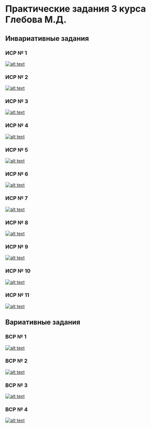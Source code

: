 # Практические задания 3 курса Глебова М.Д.
## Инвариативные задания
### ИСР № 1
[![alt text](http://qrcoder.ru/code/?https%3A%2F%2Fgithub.com%2Fyaazzik%2FPractice-Course_3%2Fblob%2Fmain%2F%25D0%2598%25D0%25A1%25D0%25A0%25201.1%2520%25D0%2593%25D0%25BB%25D0%25B5%25D0%25B1%25D0%25BE%25D0%25B2%2520%25D0%259C.%25D0%2594.%2520.pdf&4&0 "ИСР 1.1")](https://github.com/yaazzik/Practice-Course_3/blob/main/%D0%98%D0%A1%D0%A0%201.1%20%D0%93%D0%BB%D0%B5%D0%B1%D0%BE%D0%B2%20%D0%9C.%D0%94.%20.pdf)
### ИСР № 2
[![alt text](http://qrcoder.ru/code/?https%3A%2F%2Fgithub.com%2Fyaazzik%2FPractice-Course_3%2Fblob%2Fmain%2F%25D0%2598%25D0%25A1%25D0%25A0%25201.2%2520%25D0%2593%25D0%25BB%25D0%25B5%25D0%25B1%25D0%25BE%25D0%25B2%2520%25D0%259C.%25D0%2594..pdf&4&0 "ИСР 2")](https://github.com/yaazzik/Practice-Course_3/blob/main/%D0%98%D0%A1%D0%A0%201.2%20%D0%93%D0%BB%D0%B5%D0%B1%D0%BE%D0%B2%20%D0%9C.%D0%94..pdf)
### ИСР № 3
[![alt text](http://qrcoder.ru/code/?https%3A%2F%2Fgithub.com%2Fyaazzik%2FPractice-Course_3%2Fblob%2Fmain%2F%25D0%2598%25D0%25A1%25D0%25A0%25201.3%2520%25D0%2593%25D0%25BB%25D0%25B5%25D0%25B1%25D0%25BE%25D0%25B2%2520%25D0%259C.%25D0%2594..pdf&4&0 "ИСР 3")](https://github.com/yaazzik/Practice-Course_3/blob/main/%D0%98%D0%A1%D0%A0%201.3%20%D0%93%D0%BB%D0%B5%D0%B1%D0%BE%D0%B2%20%D0%9C.%D0%94..pdf)
### ИСР № 4
[![alt text](http://qrcoder.ru/code/?https%3A%2F%2Fgithub.com%2Fyaazzik%2FPractice-Course_3%2Fblob%2Fmain%2F%25D0%2598%25D0%25A1%25D0%25A0%25201.4%2520%25D0%2593%25D0%25BB%25D0%25B5%25D0%25B1%25D0%25BE%25D0%25B2%2520%25D0%259C.%25D0%2594..pdf&4&0 "ИСР 4")](https://github.com/yaazzik/Practice-Course_3/blob/main/%D0%98%D0%A1%D0%A0%201.4%20%D0%93%D0%BB%D0%B5%D0%B1%D0%BE%D0%B2%20%D0%9C.%D0%94..pdf)
### ИСР № 5
[![alt text](http://qrcoder.ru/code/?https%3A%2F%2Fgithub.com%2Fyaazzik%2FPractice-Course_3%2Fblob%2Fmain%2F%25D0%2598%25D0%25A1%25D0%25A0%25201.5%2520%25D0%2593%25D0%25BB%25D0%25B5%25D0%25B1%25D0%25BE%25D0%25B2%2520%25D0%259C.%25D0%2594..pdf&4&0 "ИСР 5")](https://github.com/yaazzik/Practice-Course_3/blob/main/%D0%98%D0%A1%D0%A0%201.5%20%D0%93%D0%BB%D0%B5%D0%B1%D0%BE%D0%B2%20%D0%9C.%D0%94..pdf)
### ИСР № 6
[![alt text](http://qrcoder.ru/code/?https%3A%2F%2Fgithub.com%2Fyaazzik%2FPractice-Course_3%2Fblob%2Fmain%2F%25D0%2598%25D0%25A1%25D0%25A0%25201.6%2520%25D0%2593%25D0%25BB%25D0%25B5%25D0%25B1%25D0%25BE%25D0%25B2%2520%25D0%259C.%25D0%2594..pdf&4&0 "ИСР 6")](https://github.com/yaazzik/Practice-Course_3/blob/main/%D0%98%D0%A1%D0%A0%201.6%20%D0%93%D0%BB%D0%B5%D0%B1%D0%BE%D0%B2%20%D0%9C.%D0%94..pdf)
### ИСР № 7
[![alt text](http://qrcoder.ru/code/?https%3A%2F%2Fgithub.com%2Fyaazzik%2FPractice-Course_3%2Fblob%2Fmain%2F%25D0%2598%25D0%25A1%25D0%25A0%25201.7%2520%25D0%2593%25D0%25BB%25D0%25B5%25D0%25B1%25D0%25BE%25D0%25B2%2520%25D0%259C.%25D0%2594..pdf&4&0 "ИСР 7")](https://github.com/yaazzik/Practice-Course_3/blob/main/%D0%98%D0%A1%D0%A0%201.7%20%D0%93%D0%BB%D0%B5%D0%B1%D0%BE%D0%B2%20%D0%9C.%D0%94..pdf)
### ИСР № 8
[![alt text](http://qrcoder.ru/code/?https%3A%2F%2Fgithub.com%2Fyaazzik%2FPractice-Course_3%2Fblob%2Fmain%2F%25D0%2598%25D0%25A1%25D0%25A0%25201.8%2520%25D0%2593%25D0%25BB%25D0%25B5%25D0%25B1%25D0%25BE%25D0%25B2%2520%25D0%259C.%25D0%2594..pdf&4&0 "ИСР 8")](https://github.com/yaazzik/Practice-Course_3/blob/main/%D0%98%D0%A1%D0%A0%201.8%20%D0%93%D0%BB%D0%B5%D0%B1%D0%BE%D0%B2%20%D0%9C.%D0%94..pdf)
### ИСР № 9
[![alt text](http://qrcoder.ru/code/?https%3A%2F%2Fgithub.com%2Fyaazzik%2FPractice-Course_3%2Fblob%2Fmain%2F%25D0%2598%25D0%25A1%25D0%25A0%25201.9%2520%25D0%2593%25D0%25BB%25D0%25B5%25D0%25B1%25D0%25BE%25D0%25B2%2520%25D0%259C.%25D0%2594..pdf&4&0 "ИСР 9")](https://github.com/yaazzik/Practice-Course_3/blob/main/%D0%98%D0%A1%D0%A0%201.9%20%D0%93%D0%BB%D0%B5%D0%B1%D0%BE%D0%B2%20%D0%9C.%D0%94..pdf)
### ИСР № 10
[![alt text](http://qrcoder.ru/code/?https%3A%2F%2Fgithub.com%2Fyaazzik%2FPractice-Course_3%2Fblob%2Fmain%2F%25D0%2598%25D0%25A1%25D0%25A0%25201.10%2520%25D0%2593%25D0%25BB%25D0%25B5%25D0%25B1%25D0%25BE%25D0%25B2%2520%25D0%259C.%25D0%2594..pdf&4&0 "ИСР 10")](https://github.com/yaazzik/Practice-Course_3/blob/main/%D0%98%D0%A1%D0%A0%201.10%20%D0%93%D0%BB%D0%B5%D0%B1%D0%BE%D0%B2%20%D0%9C.%D0%94..pdf)
### ИСР № 11
[![alt text](http://qrcoder.ru/code/?https%3A%2F%2Fgithub.com%2Fyaazzik%2FPractice-Course_3%2Fblob%2Fmain%2F%25D0%2598%25D0%25A1%25D0%25A0%25201.11%2520%25D0%2593%25D0%25BB%25D0%25B5%25D0%25B1%25D0%25BE%25D0%25B2%2520%25D0%259C.%25D0%2594..pdf&4&0 "ИСР 11")](https://github.com/yaazzik/Practice-Course_3/blob/main/%D0%98%D0%A1%D0%A0%201.11%20%D0%93%D0%BB%D0%B5%D0%B1%D0%BE%D0%B2%20%D0%9C.%D0%94..pdf)
## Вариативные задания
### ВСР № 1
[![alt text](http://qrcoder.ru/code/?https%3A%2F%2Fgithub.com%2Fyaazzik%2FPractice-Course_3%2Fblob%2Fmain%2F%25D0%2592%25D0%25A1%25D0%25A0%25202.1.pdf&4&0 "ВСР 2.1")](https://github.com/yaazzik/Practice-Course_3/blob/main/%D0%92%D0%A1%D0%A0%202.1.pdf)
### ВСР № 2
[![alt text](http://qrcoder.ru/code/?https%3A%2F%2Fgithub.com%2Fyaazzik%2FPractice-Course_3%2Fblob%2Fmain%2F%25D0%2592%25D0%25A1%25D0%25A0%25202.2.pdf&4&0 "ИСР 2.2")](https://github.com/yaazzik/Practice-Course_3/blob/main/%D0%92%D0%A1%D0%A0%202.2.pdf)
### ВСР № 3
[![alt text](http://qrcoder.ru/code/?https%3A%2F%2Fgithub.com%2Fyaazzik%2FPractice-Course_3%2Fblob%2Fmain%2F%25D0%2592%25D0%25A1%25D0%25A0%25202.3.pdf&4&0 "ИСР 2.3")](https://github.com/yaazzik/Practice-Course_3/blob/main/%D0%92%D0%A1%D0%A0%202.3.pdf)
### ВСР № 4
[![alt text](http://qrcoder.ru/code/?https%3A%2F%2Fgithub.com%2Fyaazzik%2FPractice-Course_3%2Fblob%2Fmain%2F%25D0%2592%25D0%25A1%25D0%25A0%25202.4.pdf&4&0 "ИСР 2.4")](https://github.com/yaazzik/Practice-Course_3/blob/main/%D0%92%D0%A1%D0%A0%202.4.pdf)
